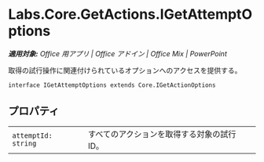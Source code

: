 
# <a name="labs.core.getactions.igetattemptoptions"></a>Labs.Core.GetActions.IGetAttemptOptions

 _**適用対象:** Office 用アプリ | Office アドイン | Office Mix | PowerPoint_

取得の試行操作に関連付けられているオプションへのアクセスを提供する。

```
interface IGetAttemptOptions extends Core.IGetActionOptions
```


## <a name="properties"></a>プロパティ


|||
|:-----|:-----|
| `attemptId: string`|すべてのアクションを取得する対象の試行 ID。|
